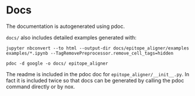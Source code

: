 # Docs

The documentation is autogenerated using pdoc.

`docs/` also includes detailed examples generated
with:

`jupyter nbconvert --to html --output-dir docs/epitope_aligner/examples examples/*.ipynb --TagRemovePreprocessor.remove_cell_tags=hidden`

`pdoc -d google -o docs/ epitope_aligner`

The readme is included in the pdoc doc for `epitope_aligner/__init__.py`.
In fact it is included twice so that docs can be generated by calling
the pdoc command directly or by nox.